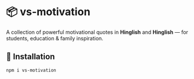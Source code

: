 # 📦 vs-motivation

A collection of powerful motivational quotes in **Hinglish** and **Hinglish** — for students, education & family inspiration.

## 🚀 Installation

```bash
npm i vs-motivation
